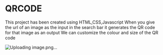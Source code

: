 # QRCODE
This project has been created using HTML,CSS,Javascript
When you give the url of an image as the input in the search bar it generates the QR code for that image as an output
We can customize the colour and size of the QR code 

![Uploading image.png…]()
